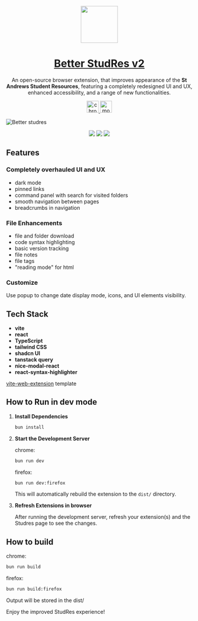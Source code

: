 <p align="center">
  <img width=100 src="https://github.com/user-attachments/assets/a909f01c-e454-43d6-9d92-97d8108acbeb" />
</p>
<h1 align="center">
  <a href='https://better-studres.netlify.app/'>
    Better StudRes v2
  </a>
</h1>
<p align="center">
An open-source browser extension, that improves appearance of the <b>St Andrews Student Resources</b>, featuring a completely redesigned UI and UX, enhanced accessibility, and a range of new functionalities.
</p>
<p align="center">
  <a target="_blank" rel="noreferrer noopener" href="https://chromewebstore.google.com/detail/better-studres/kamnhbpjhhhjlbandgpngdnplledombg">
    <img alt="chrome web store" src="https://github.com/user-attachments/assets/2ced09a3-79b0-4643-b322-baab21d23e2d" height=32/>
  </a>
  <a target="_blank" rel="noreferrer noopener" href="https://addons.mozilla.org/en-GB/firefox/addon/better-studres/">
    <img alt="mozilla addons" src="https://github.com/user-attachments/assets/5575ac46-830e-43a3-9065-7c4e29f3d779" height=32/>
  </a>
</p>

![Better studres](https://github.com/user-attachments/assets/d8294743-b748-49bc-9e0d-e124e48dcbed)

<p align="center">
  <img src="https://img.shields.io/badge/License-MIT-yellow.svg"/>
  <img src="https://www.codefactor.io/repository/github/herobread/better-studres-v2/badge"/>
  <img src="https://wakatime.com/badge/user/9572a36f-d8ee-4307-9f1b-ae487130d025/project/018eb88f-13da-4546-a0fb-cc9693bcb2be.svg"/>
</p>

## Features

### Completely overhauled UI and UX

- dark mode
- pinned links
- command panel with search for visited folders
- smooth navigation between pages
- breadcrumbs in navigation

### File Enhancements

- file and folder download
- code syntax highlighting
- basic version tracking
- file notes
- file tags
- "reading mode" for html

### Customize

Use popup to change date display mode, icons, and UI elements visibility.

## Tech Stack

- **vite**
- **react**
- **TypeScript**
- **tailwind CSS**
- **shadcn UI**
- **tanstack query**
- **nice-modal-react**
- **react-syntax-highlighter**

[vite-web-extension](https://github.com/JohnBra/vite-web-extension) template

## How to Run in dev mode

1. **Install Dependencies**

    ```bash
    bun install
    ```

2. **Start the Development Server**

    chrome:
    ```bash
    bun run dev
    ```
    firefox:
    ```bash
    bun run dev:firefox
    ```

    This will automatically rebuild the extension to the `dist/` directory.

   

4. **Refresh Extensions in browser**
   
   After running the development server, refresh your extension(s) and the Studres page to see the changes.

## How to build

  chrome:
  ```bash
  bun run build
  ```
    
  firefox:
  ```bash
  bun run build:firefox
  ```

  Output will be stored in the dist/

Enjoy the improved StudRes experience!
